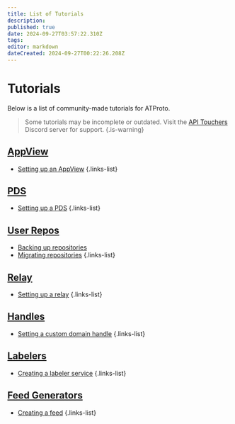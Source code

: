 ```yaml
---
title: List of Tutorials
description: 
published: true
date: 2024-09-27T03:57:22.310Z
tags: 
editor: markdown
dateCreated: 2024-09-27T00:22:26.208Z
---
```


# Tutorials
Below is a list of community-made tutorials for ATProto.
> Some tutorials may be incomplete or outdated. Visit the [API Touchers](https://discord.gg/KfPAUQTTSb) Discord server for support.
{.is-warning}

## [AppView](/AT_Protocol/Core_Components/AppView)
- [Setting up an AppView](/AT_Protocol/Core_Components/AppView/Tutorials/Setting_up_an_AppView)
{.links-list}

## [PDS](/AT_Protocol/Core_Components/Personal_Data_Server)
- [Setting up a PDS](/AT_Protocol/Core_Components/Personal_Data_Server/Tutorials/Setting_up_a_PDS)
{.links-list}

## [User Repos](/AT_Protocol/Core_Components/Personal_Data_Server/Personal_Data_Repositories)
- [Backing up repositories](/AT_Protocol/Core_Components/Personal_Data_Server/Personal_Data_Repositories/Tutorials/Backing_up_repositories)
- [Migrating repositories](/AT_Protocol/Core_Components/Personal_Data_Server/Personal_Data_Repositories/Tutorials/Migrating_repositories)
{.links-list}

## [Relay](/AT_Protocol/Core_Components/Relay)
- [Setting up a relay](/AT_Protocol/Core_Components/Relay/Tutorials/Setting_up_a_relay)
{.links-list}

## [Handles](AT_Protocol/Identity/Handles)
- [Setting a custom domain handle](/AT_Protocol/Identity/Handles/Tutorials/Setting_a_custom_domain_handle)
{.links-list}

## [Labelers](/AT_Protocol/Opinionated_Services/Labelers)
- [Creating a labeler service](/AT_Protocol/Opinionated_Services/Labelers/Tutorials/Creating_a_labeler_service)
{.links-list}

## [Feed Generators](/AT_Protocol/Opinionated_Services/Feed_Generators)
- [Creating a feed](/AT_Protocol/Opinionated_Services/Feed_Generators/Tutorials/Creating_a_feed)
{.links-list}
